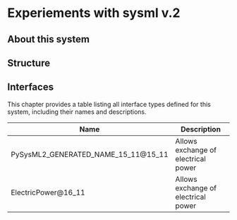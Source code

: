 # Experiements with sysml v.2

## About this system

## Structure

## Interfaces

This chapter provides a table listing all interface types defined for this system, including their names and descriptions.

| Name | Description |
|------|-------------|
| PySysML2_GENERATED_NAME_15_11@15_11 | Allows exchange of electrical power |
| ElectricPower@16_11 | Allows exchange of electrical power |

